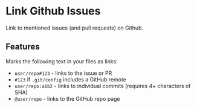 # Link Github Issues

Link to mentioned issues (and pull requests) on Github.

## Features

Marks the following text in your files as links:

- `user/repo#123` - links to the issue or PR
- `#123` if `.git/config` includes a GitHub remote
- `user/repo:a1b2` - links to individual commits (requires 4+ characters of SHA)
- `@user/repo` - links to the GitHub repo page
